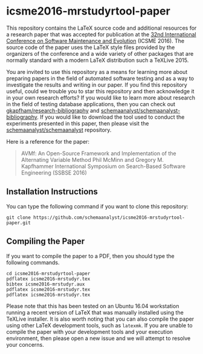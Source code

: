 # icsme2016-mrstudyrtool-paper

This repository contains the LaTeX source code and additional resources for a
research paper that was accepted for publication at the [32nd International
Conference on Software Maintenance and Evolution](http://icsme2016.github.io/)
(ICSME 2016). The source code of the paper uses the LaTeX style files provided
by the organizers of the conference and a wide variety of other packages that
are normally standard with a modern LaTeX distribution such a TeXLive 2015.

You are invited to use this repository as a means for learning more about
preparing papers in the field of automated software testing and as a way to
investigate the results and writing in our paper. If you find this repository
useful, could we trouble you to star this repository and then acknowledge it in
your own research efforts? If you would like to learn more about research in
the field of testing database applications, then you can check out
[gkapfham/research-bibliography](https://github.com/gkapfham/research-bibliography)
and
[schemaanalyst/schemaanalyst-bibliography](https://github.com/schemaanalyst/schemaanalyst-bibliography).
If you would like to download the tool used to conduct the experiments
presented in this paper, then please visit the
[schemaanalyst/schemaanalyst](https://github.com/schemaanalyst/schemaanalyst)
repository.

Here is a reference for the paper:

> AVMf: An Open-Source Framework and Implementation of the Alternating Variable Method
> Phil McMinn and Gregory M. Kapfhammer
> International Symposium on Search-Based Software Engineering (SSBSE 2016)

## Installation Instructions

You can type the following command if you want to clone this repository:

```shell
git clone https://github.com/schemaanalyst/icsme2016-mrstudyrtool-paper.git
```

## Compiling the Paper

If you want to compile the paper to a PDF, then you should type the following commands.

```shell
cd icsme2016-mrstudyrtool-paper
pdflatex icsme2016-mrstudyr.tex
bibtex icsme2016-mrstudyr.aux
pdflatex icsme2016-mrstudyr.tex
pdflatex icsme2016-mrstudyr.tex
```

Please note that this has been tested on an Ubuntu 16.04 workstation running a
recent version of LaTeX that was manually installed using the TeXLive
installer. It is also worth noting that you can also compile the paper using
other LaTeX development tools, such as `latexmk`. If you are unable to compile
the paper with your development tools and your execution environment, then
please open a new issue and we will attempt to resolve your concerns.
